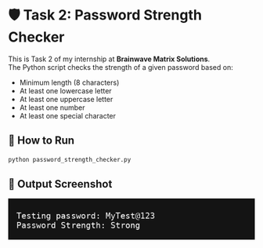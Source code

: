 # 🛡️ Task 2: Password Strength Checker

This is Task 2 of my internship at **Brainwave Matrix Solutions**.  
The Python script checks the strength of a given password based on:

- Minimum length (8 characters)
- At least one lowercase letter
- At least one uppercase letter
- At least one number
- At least one special character

## 🚀 How to Run

```bash
python password_strength_checker.py
```

## 📸 Output Screenshot

![Screenshot](screenshot.png)
